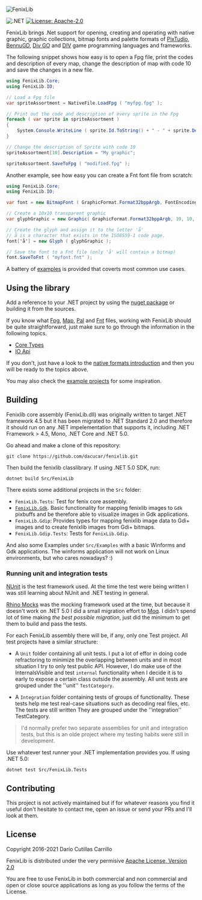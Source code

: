 ![FenixLib](Media/fenixlib.png "FenixLib Logo")

![.NET](https://github.com/dariocc/fenixlib/actions/workflows/dotnet.yml/badge.svg)
[![License: Apache-2.0](https://img.shields.io/badge/License-Apache-2.0-yellow.svg)](https://opensource.org/licenses/Apache-2.0)

FenixLib brings .Net support for opening, creating and operating with
native graphic, graphic collections, bitmap fonts and palette formats of
[PixTudio](https://pixtudio.org), [BennuGD](https://bennugd.org), 
[Div GO](http://www.amakasoft.com/herramientas/div-go.html) and 
[DIV](http://div-arena.co.uk/) game programming languages and frameworks.

The following snippet shows how easy is to open a Fpg file, print the codes
and description of every map, change the description of map with code 10 and
save the changes in a new file.

```csharp
using FenixLib.Core;
using FenixLib.IO;

// Load a Fpg file
var spriteAssortment = NativeFile.LoadFpg ( "myfpg.fpg" );

// Print out the code and description of every sprite in the Fpg
foreach ( var sprite in spriteAssortment )
{
	System.Console.WriteLine ( sprite.Id.ToString() + " - " + sprite.Description );
}

// Change the description of Sprite with code 10
spriteAssortment[10].Description = "My graphic";

spriteAssortment.SaveToFpg ( "modified.fpg" );
```

Another example, see how easy you can create a Fnt font file from scratch:

```csharp
using FenixLib.Core;
using FenixLib.IO;

var font = new BitmapFont ( GraphicFormat.Format32bppArgb, FontEncoding.ISO85591 );

// Create a 10x10 transparent graphic
var glyphGraphic = new Graphic( GraphicFormat.Format32bppArgb, 10, 10, new byte[10 * 10 * 4] );

// Create the glyph and assign it to the letter 'å'
// å is a character that exists in the ISO8559-1 code page.
font['å'] = new Glyph ( glyphGraphic );

// Save the font to a Fnt file (only 'å' will contain a bitmap)
font.SaveToFnt ( "myfont.fnt" );
```

A battery of [examples](https://github.com/dacucar/fenixlib/wiki/Examples) is provided that coverts most common use cases.

## Using the library

Add a reference to your .NET project by using the [nuget package](https://www.nuget.org/packages/FenixLib/)
or building it from the sources.

If you know what [Fpg](https://github.com/dacucar/fenixlib/wiki/Native-Format#Fpg),
[Map](https://github.com/dacucar/fenixlib/wiki/Native-Format#Map), 
[Pal](https://github.com/dacucar/fenixlib/wiki/Native-Format#Pal) and
[Fnt](https://github.com/dacucar/fenixlib/wiki/Native-Format#Pal) files, working with FenixLib should 
be quite straightforward, just make sure to go through the information in the following topics. 

* [Core Types](https://github.com/dacucar/fenixlib/wiki/Core-Types)
* [IO Api](https://github.com/dacucar/fenixlib/wiki/IO-Api)

If you don't, just have a look to the [native formats introduction](https://github.com/dacucar/fenixlib/wiki/Native-Formats) 
and then you will be ready to the topics above.

You may also check the [example projects](https://github.com/dacucar/fenixlib/wiki/Examples) for some inspiration.

## Building

Fenixlib core assembly (FenixLib.dll) was originally written to target .NET framework 4.5 but it has 
been migrated to .NET Standard 2.0 and therefore it should run on any .NET impelementation that
supports it, including .NET Framework > 4.5, Mono, .NET Core and .NET 5.0.

Go ahead and make a clone of this repository:

    git clone https://github.com/dacucar/fenixlib.git

Then build the fenixlib classlibrary. If using .NET 5.0 SDK, run:

    dotnet build Src/FenixLib

There exists some additional projects in the `Src` folder:

* `FenixLib.Tests`: Test for fenix core assembly.
* [`FenixLib.Gdk`](https://github.com/dacucar/fenixlib/wiki/FenixLibCairoAssembly). Basic functionality
  for mapping fenixlib images to `Gdk` pixbuffs and be therefore able to visualize images in
  Gdk applications.
* `FenixLib.Gdip`: Provides types for mapping fenixlib image data to Gdi+ images and to create
  fenixlib images from Gdi+ bitmaps.
* `FenixLib.Gdip.Tests`: Tests for `FenixLib.Gdip`.

And also some Examples under `Src/Examples` with a basic Winforms and Gdk applications. The winforms application
will not work on Linux environments, but who cares nowadays? :)

### Running unit and integration tests

[NUnit](http://www.nunit.org/) is the test framework used. At the time the test were being written I was still
learning about NUnit and .NET testing in general.

[Rhino Mocks](https://www.hibernatingrhinos.com/oss/rhino-mocks) was the mocking framework used at the time,
but because it doesn't work on .NET 5.0 I did a small migration effort to [Moq](https://github.com/Moq/moq).
I didn't spend lot of time making _the best possible migration_, just did the minimum to get them to 
build and pass the tests.

For each FenixLib assembly there will be, if any, only one Test project. All test projects have a similar structure:

* A ``Unit`` folder containing all unit tests. I put a lot of effor in doing code refractoring to minimize the overlapping 
  between units and in most situation I try to only test public API. 
  However, I do make use of the InternalsVisible and test ``internal`` functionality when I decide it is to early to expose 
  a certain class outside the assembly. All unit tests are grouped under the ''unit'' `TestCategory`.

* A ``Integration`` folder containing tests of groups of functionality. These tests help me test real-case situations 
  such as decoding real files, etc. The tests are still written They are grouped under the ''integration'' TestCategory.

> I'd normally prefer two separate assemblies for unit and integration tests, but this is an olde project where
> my testing habits were still in development.

Use whatever test runner your .NET implementation provides you. If using .NET 5.0:

    dotnet test Src/FenixLib.Tests

## Contributing

This project is not actively maintained but if for whatever reasons you find it useful don't hesitate
to contact me, open an issue or send your PRs and I'll look at them.

## License

Copyright 2016-2021 Darío Cutillas Carrillo

FenixLib is distributed under the very permisive 
 [Apache License, Version 2.0](http://www.apache.org/licenses/LICENSE-2.0)

You are free to use FenixLib in both commercial and non commercial and 
open or close source applications as long as you follow the terms of the 
License.
